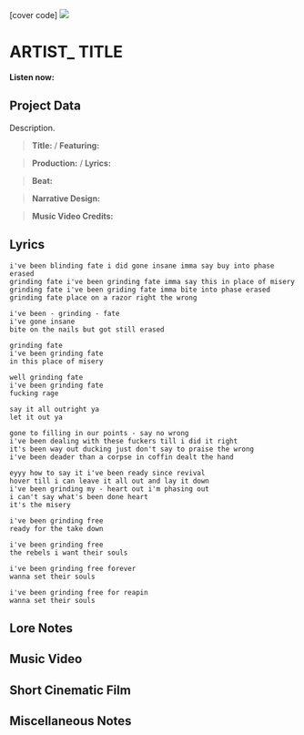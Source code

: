 [cover code] ![](57175019_319474918741616_8502199518755923887_n.jpg)

# ARTIST_ TITLE

**Listen now:** 

## Project Data

Description.

> **Title:**  / **Featuring:** 

> **Production:**  / **Lyrics:** 

> **Beat:**

> **Narrative Design:**

> **Music Video Credits:**


## Lyrics

```
i've been blinding fate i did gone insane imma say buy into phase erased
grinding fate i've been grinding fate imma say this in place of misery
grinding fate i've been griding fate imma bite into phase erased
grinding fate place on a razor right the wrong

i've been - grinding - fate
i've gone insane
bite on the nails but got still erased

grinding fate
i've been grinding fate
in this place of misery

well grinding fate
i've been grinding fate
fucking rage

say it all outright ya
let it out ya

gone to filling in our points - say no wrong
i've been dealing with these fuckers till i did it right
it's been way out ducking just don't say to praise the wrong
i've been deader than a corpse in coffin dealt the hand

eyyy how to say it i've been ready since revival
hover till i can leave it all out and lay it down
i've been grinding my - heart out i'm phasing out
i can't say what's been done heart
it's the misery

i've been grinding free
ready for the take down

i've been grinding free 
the rebels i want their souls

i've been grinding free forever
wanna set their souls

i've been grinding free for reapin
wanna set their souls

```

## Lore Notes

## Music Video

## Short Cinematic Film

## Miscellaneous Notes
